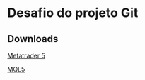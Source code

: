 # Desafio do projeto Git

## Downloads

[Metatrader 5](https://www.metatrader5.com/pt/download)

[MQL5](https://mql5.com/)
